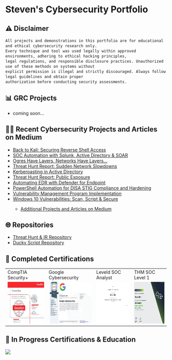 # Steven's Cybersecurity Portfolio

## ⚠ Disclaimer
```
All projects and demonstrations in this portfolio are for educational and ethical cybersecurity research only.
Every technique and tool was used legally within approved environments, adhering to ethical hacking principles,
legal regulations, and responsible disclosure practices. Unauthorized use of these methods on systems without
explicit permission is illegal and strictly discouraged. Always follow legal guidelines and obtain proper
authorization before conducting security assessments.
```
## 📊 GRC Projects
- coming soon...

## 👨‍💻 Recent Cybersecurity Projects and Articles on Medium
<ul>
<!-- MEDIUM:START --><li><a href="https://medium.com/@stevenrim/back-to-kali-securing-reverse-shell-access-563f2793cc07?source=rss-d99c2dfdaa46------2">Back to Kali: Securing Reverse Shell Access</a></li><li><a href="https://medium.com/@stevenrim/soc-automation-with-splunk-active-directory-soar-b121465b08b9?source=rss-d99c2dfdaa46------2">SOC Automation with Splunk, Active Directory &amp; SOAR</a></li><li><a href="https://medium.com/@stevenrim/ogres-have-layers-networks-have-layers-6a3f36510f57?source=rss-d99c2dfdaa46------2">Ogres Have Layers, Networks Have Layers…</a></li><li><a href="https://medium.com/@stevenrim/threat-hunt-report-sudden-network-slowdowns-a10730cda525?source=rss-d99c2dfdaa46------2">Threat Hunt Report: Sudden Network Slowdowns</a></li><li><a href="https://medium.com/@stevenrim/kerberoasting-in-active-directory-3931cb37e322?source=rss-d99c2dfdaa46------2">Kerberoasting in Active Directory</a></li><li><a href="https://medium.com/@stevenrim/threat-hunt-report-public-exposure-715f1befb669?source=rss-d99c2dfdaa46------2">Threat Hunt Report: Public Exposure</a></li><li><a href="https://medium.com/@stevenrim/generating-and-analyzing-endpoint-activity-logs-in-mde-e7535699ab15?source=rss-d99c2dfdaa46------2">Automating EDR with Defender for Endpoint</a></li><li><a href="https://medium.com/@stevenrim/powershell-automation-for-disa-stig-compliance-and-hardening-6515d055d9ef?source=rss-d99c2dfdaa46------2">PowerShell Automation for DISA STIG Compliance and Hardening</a></li><li><a href="https://medium.com/@stevenrim/vulnerability-management-program-implementation-0fad4462c688?source=rss-d99c2dfdaa46------2">Vulnerability Management Program Implementation</a></li><li><a href="https://medium.com/@stevenrim/windows-10-vulnerabilities-scan-script-secure-9e15590bdd27?source=rss-d99c2dfdaa46------2">Windows 10 Vulnerabilities: Scan, Script &amp; Secure</a></li><!-- MEDIUM:END -->
 
  - [Additional Projects and Articles on Medium](https://medium.com/@stevenrim)
</ul>






## 🌐 Repositories
- [Threat Hunt & IR Repository](https://github.com/stevenrim/threathuntrepo/blob/main/README.md)
- [Ducky Script Repository](https://github.com/stevenrim/duckyscripts/blob/main/README.md)











## 🏅 Completed Certifications 
<table>
  <tr>
    <td>CompTIA Security+</td>
    <td>Google Cybersecurity</td>
    <td>Leveld SOC Analyst</td>
    <td>THM SOC Level 1</td>
  </tr>
  <tr>  
    <td><a href="https://www.credly.com/badges/806e2f2e-f9c0-4081-9304-6f492136c153/"><img src="https://github.com/stevenrim/stevenrim/blob/main/securityplus.jpg" width="225" height="130"/></a></td>
    <td><a href="https://www.credly.com/badges/c5dc51ac-beae-45ef-b27b-a060075191e3/"><img src="https://github.com/stevenrim/stevenrim/blob/main/googlecybersecurity.jpg" width="225" height="130"/></a>
    <td><a href="https://app.kajabi.com/certificates/72ada0d2"><img src="https://github.com/stevenrim/stevenrim/blob/main/masterclassleveld.jpg" width="225" height="130"/></a></td>
    <td><a href="https://tryhackme-certificates.s3-eu-west-1.amazonaws.com/THM-SUPLNG2XBJ.png"><img src="https://github.com/stevenrim/stevenrim/blob/main/thmsoc1.jpg" width="225" height="130"/></a></td>
  </tr>
</table>

## 🧠 In Progress Certifications & Education
<a href=""><img src="https://img.shields.io/badge/MS CYBERSECURITY-gold"/></a>



